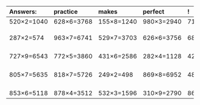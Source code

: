 | Answers: | practice | makes | perfect | ! |
| :--- | :--- | :--- | :--- | :--- |
| 520×2=1040 | 628×6=3768 | 155×8=1240 | 980×3=2940 | 712×2=1424 | 
|   |   |   |   |   | 
|   |   |   |   |   | 
|   |   |   |   |   | 
| 287×2=574 | 963×7=6741 | 529×7=3703 | 626×6=3756 | 688×7=4816 | 
|   |   |   |   |   | 
|   |   |   |   |   | 
|   |   |   |   |   | 
|   |   |   |   |   | 
| 727×9=6543 | 772×5=3860 | 431×6=2586 | 282×4=1128 | 425×6=2550 | 
|   |   |   |   |   | 
|   |   |   |   |   | 
|   |   |   |   |   | 
|   |   |   |   |   | 
| 805×7=5635 | 818×7=5726 | 249×2=498 | 869×8=6952 | 486×5=2430 | 
|   |   |   |   |   | 
|   |   |   |   |   | 
|   |   |   |   |   | 
|   |   |   |   |   | 
| 853×6=5118 | 878×4=3512 | 532×3=1596 | 310×9=2790 | 862×8=6896 | 

